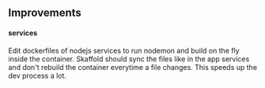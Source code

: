 ## Improvements

#### services

Edit dockerfiles of nodejs services to run nodemon and build on the fly inside the container.
Skaffold should sync the files like in the app services and don't rebuild the container everytime a file changes.
This speeds up the dev process a lot.
